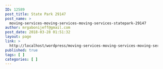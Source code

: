 ```yaml
---
ID: 12589
post_title: State Park 29147
post_name: >
  moving-services-moving-services-moving-services-statepark-29147
author: mrgabonijeff@gmail.com
post_date: 2018-03-28 01:51:32
layout: page
link: >
  http://localhost/wordpress/moving-services-moving-services-moving-services-statepark-29147/
published: true
tags: [ ]
categories: [ ]
---
```

